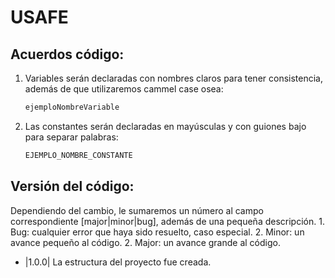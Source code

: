 

# USAFE

## Acuerdos código:
 
1. Variables serán declaradas con nombres claros para tener consistencia, además de que utilizaremos cammel case osea:
    ```sh
    ejemploNombreVariable
    ```
2. Las constantes serán declaradas en mayúsculas y con guiones bajo para separar palabras:
    ```sh
    EJEMPLO_NOMBRE_CONSTANTE
    ```

## Versión del código:

Dependiendo del cambio, le sumaremos un número al campo correspondiente [major|minor|bug], además de una pequeña descripción.
    1. Bug: cualquier error que haya sido resuelto, caso especial. 
    2. Minor: un avance pequeño al código.
    2. Major: un avance grande al código.

* |1.0.0| La estructura del proyecto fue creada. 

